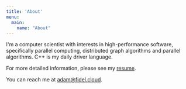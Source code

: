 ```yaml
---
title: 'About'
menu:
  main:
    name: "About"
---
```


I'm a computer scientist with interests in high-performance software, specifically
parallel computing, distributed graph algorithms and parallel algorithms. C++ is my
daily driver language.

For more detailed information, please see my [resume](AdamFidel.pdf).

You can reach me at [adam@fidel.cloud](mailto:adam@fidel.cloud).

